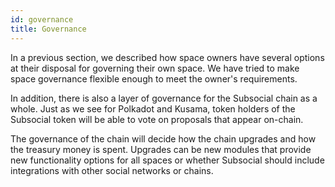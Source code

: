 ```yaml
---
id: governance
title: Governance
---
```


In a previous section, we described how space owners have several options at their disposal for
governing their own space. We have tried to make space governance flexible enough to meet the owner's requirements.

In addition, there is also a layer of governance for the Subsocial chain as a whole. Just as we see for
Polkadot and Kusama, token holders of the Subsocial token will be able to vote on proposals that appear
on-chain.

The governance of the chain will decide how the chain upgrades and how the treasury money is
spent. Upgrades can be new modules that provide new functionality options for all spaces or
whether Subsocial should include integrations with other social networks or chains.
